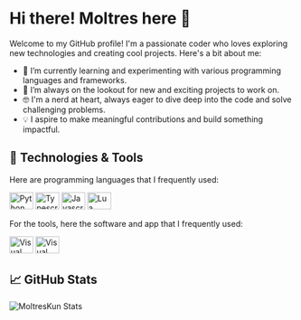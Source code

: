 # Hi there! Moltres here 👋
Welcome to my GitHub profile! I'm a passionate coder who loves exploring new technologies and creating cool projects. Here's a bit about me:

- 🌱 I’m currently learning and experimenting with various programming languages and frameworks.
- 🚀 I’m always on the lookout for new and exciting projects to work on.
- 🤓 I'm a nerd at heart, always eager to dive deep into the code and solve challenging problems.
- 💡 I aspire to make meaningful contributions and build something impactful.

## 🔧 Technologies & Tools

Here are programming languages that I frequently used:
<div>
    <img
    height="30"
    width="42"
    alt="Python"
    src="https://cdn.jsdelivr.net/gh/devicons/devicon/icons/python/python-original.svg"
  />
    <img
    height="30"
    width="42"
    alt="Typescript"
    src="https://cdn.jsdelivr.net/gh/devicons/devicon/icons/typescript/typescript-plain.svg"
  />
    <img
    height="30"
    width="42"
    alt="Javascript"
    src="https://upload.wikimedia.org/wikipedia/commons/9/99/Unofficial_JavaScript_logo_2.svg"
  />
    <img
    height="30"
    width="42"
    alt="Lua"
    src="https://upload.wikimedia.org/wikipedia/commons/c/cf/Lua-Logo.svg"
  />
</div>

For the tools, here the software and app that I frequently used:
<div>
    <img
    height="30"
    width="42"
    alt="Visual Studio Code"
    src="https://upload.wikimedia.org/wikipedia/commons/9/9a/Visual_Studio_Code_1.35_icon.svg"
  />
    <img
    height="30"
    width="42"
    alt="Visual Studio"
    src="https://upload.wikimedia.org/wikipedia/commons/5/5f/Visual_Studio_Logo_%282013-2017%29.svg"
  />
</div>

## 📈 GitHub Stats
![MoltresKun Stats](https://github-readme-stats.vercel.app/api?username=MoltresKun&show_icons=true&theme=radical)
